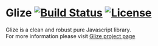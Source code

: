 # Glize [![Build Status](https://api.travis-ci.org/Datamart/Glize.svg?branch=master)](http://travis-ci.org/Datamart/Glize) [![License](http://img.shields.io/:license-apache-blue.svg)](http://www.apache.org/licenses/LICENSE-2.0.html)
Glize is a clean and robust pure Javascript library.   
For more information please visit [Glize project page](https://www.dtm.io/open-source/glize/)
